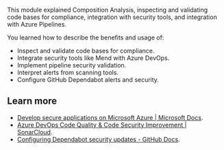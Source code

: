 This module explained Composition Analysis, inspecting and validating code bases for compliance, integration with security tools, and integration with Azure Pipelines.

You learned how to describe the benefits and usage of:

 -  Inspect and validate code bases for compliance.
 -  Integrate security tools like Mend with Azure DevOps.
 -  Implement pipeline security validation.
 -  Interpret alerts from scanning tools.
 -  Configure GitHub Dependabot alerts and security.

## Learn more

 -  [Develop secure applications on Microsoft Azure \| Microsoft Docs](/azure/security/develop/secure-develop).
 -  [Azure DevOps Code Quality & Code Security Improvement \| SonarCloud](https://sonarcloud.io/azure-devops).
 -  [Configuring Dependabot security updates - GitHub Docs](https://docs.github.com/code-security/supply-chain-security/managing-vulnerabilities-in-your-projects-dependencies/configuring-dependabot-security-updates).<br>
